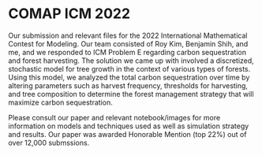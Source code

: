 # COMAP ICM 2022
Our submission and relevant files for the 2022 International Mathematical Contest for Modeling. Our team consisted of Roy Kim, Benjamin Shih, and me, and we responded to ICM Problem E regarding carbon sequestration and forest harvesting. The solution we came up with involved a discretized, stochastic model for tree growth in the context of various types of forests. Using this model, we analyzed the total carbon sequestration over time by altering parameters such as harvest frequency, thresholds for harvesting, and tree composition to determine the forest management strategy that will maximize carbon sequestration.

Please consult our paper and relevant notebook/images for more information on models and techniques used as well as simulation strategy and results. Our paper was awarded Honorable Mention (top 22%) out of over 12,000 submssions.

